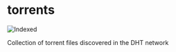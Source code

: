 torrents 
========
![Indexed](https://img.shields.io/badge/indexed-21616-blue)

Collection of torrent files discovered in the DHT network
